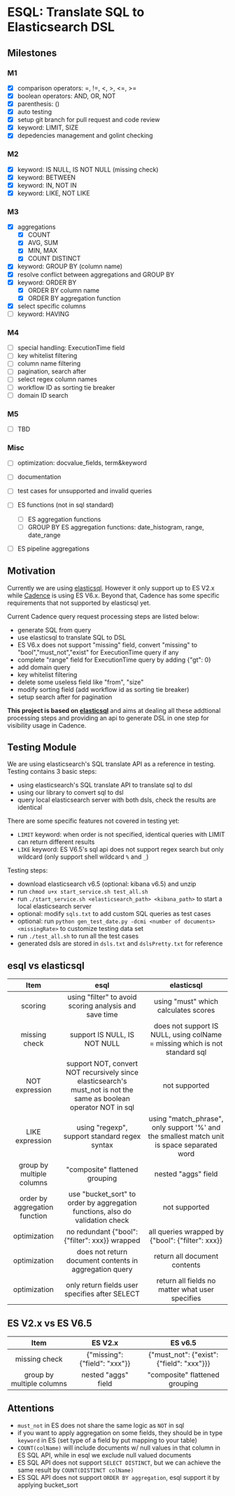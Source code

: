 # ESQL: Translate SQL to Elasticsearch DSL

## Milestones

### M1
- [x] comparison operators: =, !=, <, >, <=, >=
- [x] boolean operators: AND, OR, NOT
- [x] parenthesis: ()
- [x] auto testing
- [x] setup git branch for pull request and code review
- [x] keyword: LIMIT, SIZE
- [x] depedencies management and golint checking

### M2
- [x] keyword: IS NULL, IS NOT NULL (missing check)
- [x] keyword: BETWEEN
- [x] keyword: IN, NOT IN
- [x] keyword: LIKE, NOT LIKE

### M3
- [x] aggregations
    - [x] COUNT
    - [x] AVG, SUM
    - [x] MIN, MAX
    - [x] COUNT DISTINCT
- [x] keyword: GROUP BY (column name)
- [x] resolve conflict between aggregations and GROUP BY
- [x] keyword: ORDER BY
    - [x] ORDER BY column name
    - [x] ORDER BY aggregation function
- [x] select specific columns
- [ ] keyword: HAVING

### M4
- [ ] special handling: ExecutionTime field
- [ ] key whitelist filtering
- [ ] column name filtering
- [ ] pagination, search after
- [ ] select regex column names
- [ ] workflow ID as sorting tie breaker
- [ ] domain ID search

### M5
- [ ] TBD

### Misc
- [ ] optimization: docvalue_fields, term&keyword
- [ ] documentation
- [ ] test cases for unsupported and invalid queries
- [ ] ES functions (not in sql standard)
    - [ ] ES aggregation functions
    - [ ] GROUP BY ES aggregation functions: date_histogram, range, date_range
- [ ] ES pipeline aggregations


## Motivation
Currently we are using [elasticsql](https://github.com/cch123/elasticsql). However it only support up to ES V2.x while [Cadence](https://github.com/uber/cadence) is using ES V6.x. Beyond that, Cadence has some specific requirements that not supported by elasticsql yet.

Current Cadence query request processing steps are listed below:
- generate SQL from query
- use elasticsql to translate SQL to DSL
- ES V6.x does not support "missing" field, convert "missing" to "bool","must_not","exist" for ExecutionTime query if any
- complete "range" field for ExecutionTime query by adding {"gt": 0}
- add domain query
- key whitelist filtering
- delete some useless field like "from", "size"
- modify sorting field (add workflow id as sorting tie breaker)
- setup search after for pagination

**This project is based on [elasticsql](https://github.com/cch123/elasticsql)** and aims at dealing all these addtional processing steps and providing an api to generate DSL in one step for visibility usage in Cadence.


## Testing Module
We are using elasticsearch's SQL translate API as a reference in testing. Testing contains 3 basic steps:
- using elasticsearch's SQL translate API to translate sql to dsl
- using our library to convert sql to dsl
- query local elasticsearch server with both dsls, check the results are identical

There are some specific features not covered in testing yet:
- `LIMIT` keyword: when order is not specified, identical queries with LIMIT can return different results
- `LIKE` keyword: ES V6.5's sql api does not support regex search but only wildcard (only support shell wildcard `%` and `_`)

Testing steps:
- download elasticsearch v6.5 (optional: kibana v6.5) and unzip
- run `chmod u+x start_service.sh test_all.sh`
- run `./start_service.sh <elasticsearch_path> <kibana_path>` to start a local elasticsearch server
- optional: modify `sqls.txt` to add custom SQL queries as test cases
- optional: run `python gen_test_date.py -dcmi <number of documents> <missingRate>` to customize testing data set
- run `./test_all.sh` to run all the test cases
- generated dsls are stored in `dsls.txt` and `dslsPretty.txt` for reference


## esql vs elasticsql
|Item|esql|elasticsql|
|:-:|:-:|:-:|
|scoring|using "filter" to avoid scoring analysis and save time|using "must" which calculates scores|
|missing check|support IS NULL, IS NOT NULL|does not support IS NULL, using colName = missing which is not standard sql|
|NOT expression|support NOT, convert NOT recursively since elasticsearch's must_not is not the same as boolean operator NOT in sql|not supported|
|LIKE expression|using "regexp", support standard regex syntax|using "match_phrase", only support '%' and the smallest match unit is space separated word|
|group by multiple columns|"composite" flattened grouping|nested "aggs" field|
|order by aggregation function|use "bucket_sort" to order by aggregation functions, also do validation check|not supported|
|optimization|no redundant {"bool": {"filter": xxx}} wrapped|all queries wrapped by {"bool": {"filter": xxx}}|
|optimization|does not return document contents in aggregation query|return all document contents|
|optimization|only return fields user specifies after SELECT|return all fields no matter what user specifies|


## ES V2.x vs ES V6.5
|Item|ES V2.x|ES v6.5|
|:-:|:-:|:-:|
|missing check|{"missing": {"field": "xxx"}}|{"must_not": {"exist": {"field": "xxx"}}}|
|group by multiple columns|nested "aggs" field|"composite" flattened grouping|


## Attentions
- `must_not` in ES does not share the same logic as `NOT` in sql
- if you want to apply aggregation on some fields, they should be in type `keyword` in ES (set type of a field by put mapping to your table)
- `COUNT(colName)` will include documents w/ null values in that column in ES SQL API, while in esql we exclude null valued documents
- ES SQL API does not support `SELECT DISTINCT`, but we can achieve the same result by `COUNT(DISTINCT colName)`
- ES SQL API does not support `ORDER BY aggregation`, esql support it by applying bucket_sort
